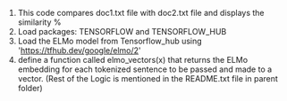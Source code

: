 1. This code compares doc1.txt file with doc2.txt file and displays the similarity %
2. Load packages: TENSORFLOW and TENSORFLOW_HUB
3. Load the ELMo model from Tensorflow_hub using 'https://tfhub.dev/google/elmo/2'
4. define a function called elmo_vectors(x) that returns the ELMo embedding for each tokenized sentence to be passed and made to a vector. 
(Rest of the Logic is mentioned in the README.txt file in parent folder)

